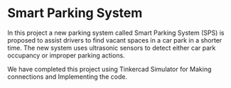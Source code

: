 # Smart Parking System

In this project a new parking system called Smart Parking System (SPS) is proposed to assist drivers to find vacant spaces in a car park in a shorter time. The new system uses ultrasonic sensors to detect either car park occupancy or improper parking actions.

We have completed this project using Tinkercad Simulator for Making connections and Implementing the code. 
